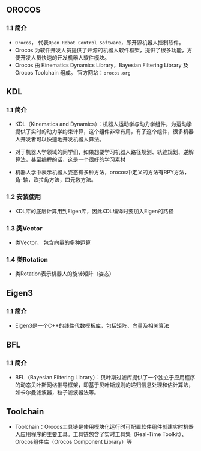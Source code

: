## OROCOS

### 1.1 简介

+ `Orocos`， 代表`Open Robot Control Software`，即开源机器人控制软件。
+ Orocos 为软件开发人员提供了开源的机器人软件框架，提供了很多功能，方 便开发人员快速的开发机器人软件模块。
+ Orocos 由 Kinematics Dynamics Library，Bayesian Filtering Library 及 Orocos Toolchain 组成。 官方网站：`orocos.org`

## KDL

### 1.1 简介

+ KDL（Kinematics and Dynamics）：机器人运动学与动力学组件，为运动学提供了实时的动力学约束计算，这个组件非常有用，有了这个组件，很多机器人开发者可以快速地开发机器人算法。
+ 对于机器人学领域的同学们，如果想要学习机器人路径规划、轨迹规划、逆解算法，甚至编程的话，这是一个很好的学习素材

+ 机器人学中表示机器人姿态有多种方法，orocos中定义的方法有RPY方法，角-轴，欧拉角方法，四元数方法。  

### 1.2 安装使用

+ KDL库的底层计算用到Eigen库，因此KDL编译时要加入Eigen的路径

### 1.3 类Vector

+ 类Vector， 包含向量的多种运算

### 1.4 类Rotation

+ 类Rotation表示机器人的旋转矩阵（姿态）

## Eigen3

### 1.1 简介

+ Eigen3是一个C++的线性代数模板库，包括矩阵、向量及相关算法

## BFL

### 1.1 简介

+ BFL（Bayesian Filtering Library）：贝叶斯过滤库提供了一个独立于应用程序的动态贝叶斯网络推导框架，即基于贝叶斯规则的递归信息处理和估计算法，如卡尔曼滤波器，粒子滤波器法等。

## Toolchain

+ Toolchain：Orocos工具链是使用模块化运行时可配置软件组件创建实时机器人应用程序的主要工具。工具链包含了实时工具集（Real-Time Toolkit）、Orocos组件库（Orocos Component Library）等